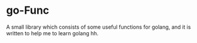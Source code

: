 # go-Func

A small library which consists of some useful functions for golang, and  it is written to help me to learn golang hh.
